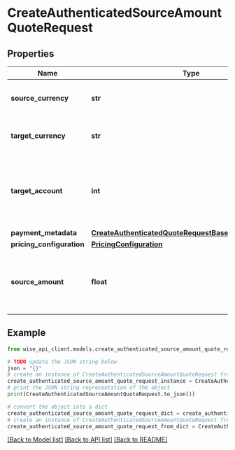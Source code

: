 # CreateAuthenticatedSourceAmountQuoteRequest


## Properties

Name | Type | Description | Notes
------------ | ------------- | ------------- | -------------
**source_currency** | **str** | ISO 4217 three-letter currency code | 
**target_currency** | **str** | ISO 4217 three-letter currency code | 
**target_account** | **int** | The ID of the recipient&#39;s account. This ID must exist in the system. | [optional] 
**payment_metadata** | [**CreateAuthenticatedQuoteRequestBasePaymentMetadata**](CreateAuthenticatedQuoteRequestBasePaymentMetadata.md) |  | [optional] 
**pricing_configuration** | [**PricingConfiguration**](PricingConfiguration.md) |  | [optional] 
**source_amount** | **float** | The amount in the source currency. Must be greater than 0. | 

## Example

```python
from wise_api_client.models.create_authenticated_source_amount_quote_request import CreateAuthenticatedSourceAmountQuoteRequest

# TODO update the JSON string below
json = "{}"
# create an instance of CreateAuthenticatedSourceAmountQuoteRequest from a JSON string
create_authenticated_source_amount_quote_request_instance = CreateAuthenticatedSourceAmountQuoteRequest.from_json(json)
# print the JSON string representation of the object
print(CreateAuthenticatedSourceAmountQuoteRequest.to_json())

# convert the object into a dict
create_authenticated_source_amount_quote_request_dict = create_authenticated_source_amount_quote_request_instance.to_dict()
# create an instance of CreateAuthenticatedSourceAmountQuoteRequest from a dict
create_authenticated_source_amount_quote_request_from_dict = CreateAuthenticatedSourceAmountQuoteRequest.from_dict(create_authenticated_source_amount_quote_request_dict)
```
[[Back to Model list]](../README.md#documentation-for-models) [[Back to API list]](../README.md#documentation-for-api-endpoints) [[Back to README]](../README.md)


